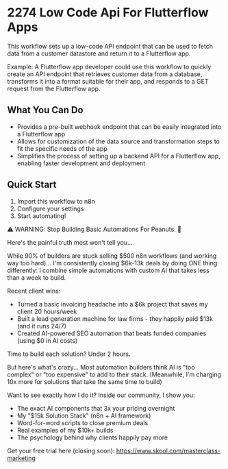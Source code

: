 # 2274 Low Code Api For Flutterflow Apps

This workflow sets up a low-code API endpoint that can be used to fetch data from a customer datastore and return it to a Flutterflow app.

Example: A Flutterflow app developer could use this workflow to quickly create an API endpoint that retrieves customer data from a database, transforms it into a format suitable for their app, and responds to a GET request from the Flutterflow app.

## What You Can Do
- Provides a pre-built webhook endpoint that can be easily integrated into a Flutterflow app
- Allows for customization of the data source and transformation steps to fit the specific needs of the app
- Simplifies the process of setting up a backend API for a Flutterflow app, enabling faster development and deployment

## Quick Start
1. Import this workflow to n8n
2. Configure your settings
3. Start automating!

⚠️ WARNING: Stop Building Basic Automations For Peanuts. 🚫

Here's the painful truth most won't tell you...

While 90% of builders are stuck selling $500 n8n workflows (and working way too hard)...
I'm consistently closing $6k-13k deals by doing ONE thing differently:
I combine simple automations with custom AI that takes less than a week to build.

Recent client wins:
* Turned a basic invoicing headache into a $6k project that saves my client 20 hours/week
* Built a lead generation machine for law firms - they happily paid $13k (and it runs 24/7)
* Created AI-powered SEO automation that beats funded companies (using $0 in AI costs)

Time to build each solution? Under 2 hours.

But here's what's crazy...
Most automation builders think AI is "too complex" or "too expensive" to add to their stack.
(Meanwhile, I'm charging 10x more for solutions that take the same time to build)

Want to see exactly how I do it?
Inside our community, I show you:
* The exact AI components that 3x your pricing overnight
* My "$15k Solution Stack" (n8n + AI framework)
* Word-for-word scripts to close premium deals
* Real examples of my $10k+ builds
* The psychology behind why clients happily pay more

Get your free trial here (closing soon): https://www.skool.com/masterclass-marketing
